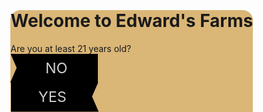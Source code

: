 <style type="text/css">
.svgFlagCntr{
  height: 100%;
  width:  140px;
}
.svgFlagCntr.LHS{margin-right: 1px;}
.svgFlagCntr.RHS{margin-left:  1px;}

.svgFlags path{
  fill: black;
}
.svgFlags text{
  fill: #cecece;
  font-size: 25px;
}
.svgFlags text:hover{
  fill: #FFFFFF;
}
.svgFlags path:hover ~ text{
  fill: #FFFFFF;
}
.modal-content {
    background-color: #DAB677; //var(--bs-modal-bg);
    border-top-right-radius: 1rem;
    border-top-left-radius:  1rem;
    border-bottom-right-radius: 0px;
    border-bottom-left-radius: 0px;
    cursor: default; /*bfd*/
}
.modal-header {
    border-bottom: 0px;
}
.modal-body {
    padding: var(--bs-modal-padding) 2px
}
.modal-footer {
    border-bottom-right-radius: 0px;
    border-bottom-left-radius: 0px;
    border-top: 0px;
}
.modal-dialog {
    position:absolute;
    bottom:0;
    right:3vw;
    margin: 0px;
    border-bottom-right-radius: 0px;
    border-bottom-left-radius: 0px;
}
</style>

<div class="modal fade" id="staticBackdrop" data-bs-backdrop="static" data-bs-keyboard="false" tabindex="-1" aria-labelledby="staticBackdropLabel" aria-hidden="true">
  <div class="modal-dialog modal-lg">
    <div class="modal-content">
      <div class="modal-header text-center">
        <h1 class="modal-title fs-5 w-100" id="staticBackdropLabel">Welcome to Edward's Farms</h1>
        <!-- <button type="button" class="btn-close" data-bs-dismiss="modal" aria-label="Close"></button> -->
      </div>
      <div id="msgInModl" class="modal-body text-center">
        Are you at least 21 years old?
      </div>
      <div class="modal-footer">
        <div id="not21" class="svgFlagCntr LHS">
          <svg class="svgFlags" viewBox="205 265 150 50" xmlns="http://www.w3.org/2000/svg">
            <path d="M 358.2 263 L 204.5 263 L 215.731 288.907 L 204.5 314.815 L 358.2 314.815 Z" fill="grey"/>
            <text x="245px" y="296px" dx="20" dy="2">NO</text>
          </svg>
        </div>
        <div id="over21" class="svgFlagCntr RHS" data-bs-dismiss="modal">
          <svg class="svgFlags" viewBox="208 265 150 50" xmlns="http://www.w3.org/2000/svg">
            <path d="M 204.5 314.815 L 358.2 314.815 L 346.969 288.908 L 358.2 263 L 204.5 263 Z" fill="grey"/>
            <text x="245px" y="296px" dx="10" dy="2">YES</text>
          </svg>
        </div>
      </div>
    </div>
  </div>
</div>

<script type="text/javascript">
// not21 red failure msg
const sorryMsgTxt = "Sorry, you must be 21+ to visit Edward's."
// over21 redir loc for 
const redirLoc  = "{{ '/certificates' | relative_url }}"
const not21Status = false

document.addEventListener('DOMContentLoaded', function() {
  const myModal = new bootstrap.Modal('#staticBackdrop');
  myModal.show();

  function underAger(){
    let not21  = document.getElementById('not21');
    let over21 = document.getElementById('over21');

    not21.addEventListener('click', function() {
      let msgInModl = document.getElementById("msgInModl");
      msgInModl.innerHTML = sorryMsgTxt;
      msgInModl.style.color = "#BA0021";
      msgInModl.style.fontWeight = "500";
      over21.removeAttribute('data-bs-dismiss', 'modal');//comment out to enable the user to simply click over21 w/o page reload
      // export default not21Status
      over21.setAttribute('not21Clicked', 'true');
//      var not21Status = true
      console.log('not21 clicked');
      console.log('over21 OBJ ->' + over21.getAttribute('not21Clicked'));
//      return not21Status
    });
//      console.log('MID ' + not21Status);
    // over21.addEventListener('click', function() {
    //     console.log('SECND ' + not21Status);
    //   if (over21.hasOwnProperty('not21Clicked')){
    //     console.log('THIRD ' + not21Status);
    //     //window.location.replace(redirLoc);
    //   } else {
    //     console.log('4th ' + not21Status);
    //   }
    // });
  }
  underAger();
  function not21Checkr(){
    over21.addEventListener('click', function() {
      if (over21.getAttribute('not21Clicked') == 'true'){
        console.log('YES!! not21Clicked');
      } else {
        console.log('NO not21Clicked');
        window.location = redirLoc;
      }
    });
  }
  not21Checkr();
});
</script>
